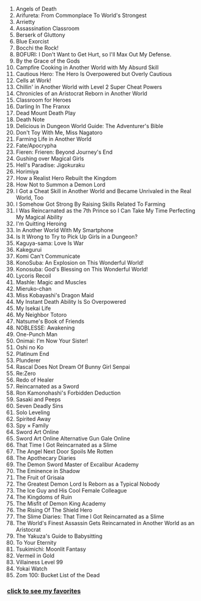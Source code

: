 1. Angels of Death
2. Arifureta: From Commonplace To World's Strongest
3. Arrietty
4. Assassination Classroom
5. Berserk of Gluttony
6. Blue Exorcist
7. Bocchi the Rock!
8. BOFURI: I Don't Want to Get Hurt, so I'll Max Out My Defense.
9. By the Grace of the Gods
10. Campfire Cooking in Another World with My Absurd Skill
11. Cautious Hero: The Hero Is Overpowered but Overly Cautious
12. Cells at Work!
13. Chillin' in Another World with Level 2 Super Cheat Powers
14. Chronicles of an Aristocrat Reborn in Another World
15. Classroom for Heroes
16. Darling In The Franxx
17. Dead Mount Death Play
18. Death Note
19. Delicious in Dungeon World Guide: The Adventurer's Bible
20. Don't Toy With Me, Miss Nagatoro
21. Farming Life in Another World
22. Fate/Apocrypha
23. Fieren: Frieren: Beyond Journey's End
24. Gushing over Magical Girls
25. Hell's Paradise: Jigokuraku
26. Horimiya
27. How a Realist Hero Rebuilt the Kingdom
28. How Not to Summon a Demon Lord
29. I Got a Cheat Skill in Another World and Became Unrivaled in the Real World, Too
30. I Somehow Got Strong By Raising Skills Related To Farming
31. I Was Reincarnated as the 7th Prince so I Can Take My Time Perfecting My Magical Ability
32. I'm Quitting Heroing
33. In Another World With My Smartphone
34. Is It Wrong to Try to Pick Up Girls in a Dungeon?
35. Kaguya-sama: Love Is War
36. Kakegurui
37. Komi Can't Communicate
38. KonoSuba: An Explosion on This Wonderful World!
39. Konosuba: God's Blessing on This Wonderful World!
40. Lycoris Recoil
41. Mashle: Magic and Muscles
42. Mieruko-chan
43. Miss Kobayashi's Dragon Maid
44. My Instant Death Ability Is So Overpowered
45. My Isekai Life
46. My Neighbor Totoro
47. Natsume's Book of Friends
48. NOBLESSE: Awakening
49. One-Punch Man
50. Onimai: I'm Now Your Sister!
51. Oshi no Ko
52. Platinum End
53. Plunderer
54. Rascal Does Not Dream Of Bunny Girl Senpai
55. Re:Zero
56. Redo of Healer
57. Reincarnated as a Sword
58. Ron Kamonohashi's Forbidden Deduction
59. Sasaki and Peeps
60. Seven Deadly Sins
61. Solo Leveling
62. Spirited Away
63. Spy × Family
64. Sword Art Online
65. Sword Art Online Alternative Gun Gale Online
66. That Time I Got Reincarnated as a Slime
67. The Angel Next Door Spoils Me Rotten
68. The Apothecary Diaries
69. The Demon Sword Master of Excalibur Academy
70. The Eminence in Shadow
71. The Fruit of Grisaia
72. The Greatest Demon Lord Is Reborn as a Typical Nobody
73. The Ice Guy and His Cool Female Colleague
74. The Kingdoms of Ruin
75. The Misfit of Demon King Academy
76. The Rising Of The Shield Hero
77. The Slime Diaries: That Time I Got Reincarnated as a Slime
78. The World's Finest Assassin Gets Reincarnated in Another World as an Aristocrat
79. The Yakuza's Guide to Babysitting
80. To Your Eternity
81. Tsukimichi: Moonlit Fantasy
82. Vermeil in Gold
83. Villainess Level 99
84. Yokai Watch
85. Zom 100: Bucket List of the Dead

### [click to see my favorites](https://github.com/Iratethisname10/Animes-I-Have-Watched/blob/main/favourites.md)
